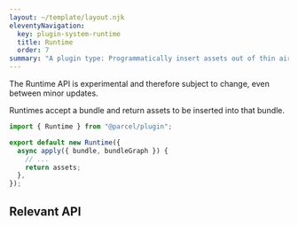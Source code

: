 ```yaml
---
layout: ~/template/layout.njk
eleventyNavigation:
  key: plugin-system-runtime
  title: Runtime
  order: 7
summary: "A plugin type: Programmatically insert assets out of thin air into bundles"
---
```


<warning>
The Runtime API is experimental and therefore subject to change, even between minor updates.
</warning>

Runtimes accept a bundle and return assets to be inserted into that bundle.

```js
import { Runtime } from "@parcel/plugin";

export default new Runtime({
  async apply({ bundle, bundleGraph }) {
    // ...
    return assets;
  },
});
```

## Relevant API

<include src="runtime.html"></include>
